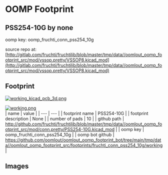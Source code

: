 # OOMP Footprint  
## PSS254-10G  by none  
  
oomp key: oomp_fruchti_conn_pss254_10g  
  
source repo at: [http://gitlab.com/fruchti/fruchtilib/blob/master/tmp/data//oomlout_oomp_footprint_src/mod/vssop.pretty/VSSOP8.kicad_mod](http://gitlab.com/fruchti/fruchtilib/blob/master/tmp/data//oomlout_oomp_footprint_src/mod/vssop.pretty/VSSOP8.kicad_mod)  
## Footprint  
  
[![working_kicad_pcb_3d.png](working_kicad_pcb_3d_600.png)](working_kicad_pcb_3d.png)  
  
[![working.png](working_600.png)](working.png)  
| name | value | 
| --- | --- | 
| footprint name | PSS254-10G | 
| footprint description | None | 
| number of pads | 10 | 
| github path | http://github.com/fruchti/fruchtilib/blob/master/tmp/data//oomlout_oomp_footprint_src/mod/conn.pretty/PSS254-10G.kicad_mod | 
| oomp key | oomp_fruchti_conn_pss254_10g | 
| oomp bot github | https://github.com/oomlout/oomlout_oomp_footprint_bot/tree/main/tmp/data//oomlout_oomp_footprint_src/footprints/fruchti_conn_pss254_10g/working | 
## Images  
